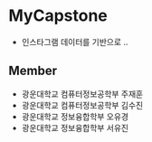 # MyCapstone
- 인스타그램 데이터를 기반으로 ..

## Member 
- 광운대학교 컴퓨터정보공학부 주재훈 
- 광운대학교 컴퓨터정보공학부 김수진
- 광운대학교 정보융합학부 오유경
- 광운대학교 정보융합학부 서유진
